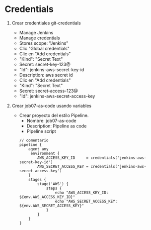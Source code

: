 # Credentials

1. Crear credentiales git-credentials

    * Manage Jenkins
    * Manage credentials
    * Stores scope: "Jenkins"
    * Clic "Global credentials"
    * Clic en "Add credentials"
    * "Kind": "Secret Text"
    * Secret: secret-key-123@
    * "Id": jenkins-aws-secret-key-id
    * Description: aws secret id
    * Clic en "Add credentials"
    * "Kind": "Secret Text"
    * Secret: secret-access-123@
    * "Id": jenkins-aws-secret-access-key
    

1. Crear job07-as-code usando variables
    * Crear proyecto del estilo Pipeline.
        * Nombre: job07-as-code
        * Description: Pipeline as code
        * Pipeline script
        ```dsl
        // comentario
        pipeline {
            agent any 
             environment {
                AWS_ACCESS_KEY_ID     = credentials('jenkins-aws-secret-key-id')
                AWS_SECRET_ACCESS_KEY = credentials('jenkins-aws-secret-access-key')
            }
            stages {
                stage('AWS') {
                    steps {
                        echo "AWS_ACCESS_KEY_ID: ${env.AWS_ACCESS_KEY_ID}"
                        echo "AWS_SECRET_ACCESS_KEY: ${env.AWS_SECRET_ACCESS_KEY}"
                    }
                }
            }
        }
        ```